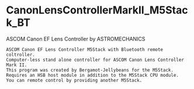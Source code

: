# CanonLensControllerMarkII_M5Stack_BT

ASCOM Canon EF Lens Controller by ASTROMECHANICS

    ASCOM Canon EF Lens Controller M5Stack with Bluetooth remote coltroller.
    Computer-less stand alone controller for ASCOM Canon Lens Controller Mark II.
    This program was created by Bergamot-Jellybeans for the M5Stack.
    Requires an HSB host module in addition to the M5Stack CPU module.
    You can remote control by providing another M5Stack.
